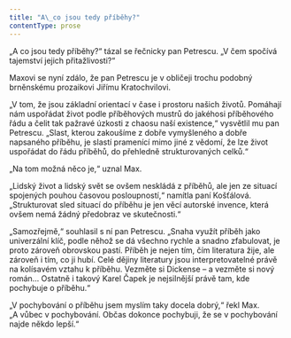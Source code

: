 ```yaml
---
title: "A\_co jsou tedy příběhy?"
contentType: prose
---
```


<section>

„A co jsou tedy příběhy?“ tázal se řečnicky pan Petrescu. „V čem spočívá tajemství jejich přitažlivosti?“

Maxovi se nyní zdálo, že pan Petrescu je v obličeji trochu podobný brněnskému prozaikovi Jiřímu Kratochvilovi.

„V tom, že jsou základní orientací v čase i prostoru našich životů. Pomáhají nám uspořádat život podle příběhových mustrů do jakéhosi příběhového řádu a čelit tak pažravé úzkosti z chaosu naší existence,“ vysvětlil mu pan Petrescu. „Slast, kterou zakoušíme z dobře vymyšleného a dobře napsaného příběhu, je slastí pramenící mimo jiné z vědomí, že lze život uspořádat do řádu příběhů, do přehledně strukturovaných celků.“

„Na tom možná něco je,“ uznal Max.

„Lidský život a lidský svět se ovšem neskládá z příběhů, ale jen ze situací spojených pouhou časovou posloupností,“ namítla paní Košťálová. „Strukturovat sled situací do příběhu je jen věcí autorské invence, která ovšem nemá žádný předobraz ve skutečnosti.“

„Samozřejmě,“ souhlasil s ní pan Petrescu. „Snaha využít příběh jako univerzální klíč, podle něhož se dá všechno rychle a snadno zfabulovat, je proto zároveň obrovskou pastí. Příběh je nejen tím, čím literatura žije, ale zároveň i tím, co ji hubí. Celé dějiny literatury jsou interpretovatelné právě na kolísavém vztahu k příběhu. Vezměte si Dickense – a vezměte si nový román… Ostatně i takový Karel Čapek je nejsilnější právě tam, kde pochybuje o příběhu.“

„V pochybování o příběhu jsem myslím taky docela dobrý,“ řekl Max. „A vůbec v pochybování. Občas dokonce pochybuji, že se v pochybování najde někdo lepší.“

</section>
